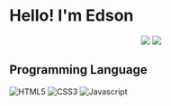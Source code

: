<h1> Hello! I'm Edson</h1>

<div align ="center">
  <picture style="height: 150px">
<source 
  srcset="https://github-readme-stats.vercel.app/api?username=dev-edsonlopes&count_private=true&show_icons=true&theme=gotham"
  media="(prefers-color-scheme: dark)"
/>
<source
  srcset="https://github-readme-stats.vercel.app/api?username=dev-edsonlopes&show_icons=true"
  media="(prefers-color-scheme: light), (prefers-color-scheme: no-preference)"
/>
<img src="https://github-readme-stats.vercel.app/api?username=dev-edsonlopes&show_icons=true" />
</picture>

<picture style="height: 150px">
<source 
  srcset="https://github-readme-stats.vercel.app/api/top-langs/?username=dev-edsonlopes&layout=compact&theme=gotham"
  media="(prefers-color-scheme: dark)"
/>
<source
  srcset="https://github-readme-stats.vercel.app/api/top-langs/?username=dev-edsonlopes&layout=compact&theme=gotham"
  media="(prefers-color-scheme: light), (prefers-color-scheme: no-preference)"
/>
<img src="https://github-readme-stats.vercel.app/api/top-langs/?username=dev-edsonlopes&layout=compact&theme=gotham" />
</picture>
  
  
</div>

<h2>Programming Language</h2>
<div>
  <img src="https://img.shields.io/badge/HTML5-E34F26?style=for-the-badge&logo=html5&logoColor=white" alt="HTML5">
  <img src="https://img.shields.io/badge/CSS3-1572B6?style=for-the-badge&logo=css3&logoColor=white" alt="CSS3">
  <img src="https://img.shields.io/badge/JavaScript-F7DF1E?style=for-the-badge&logo=javascript&logoColor=black" alt="Javascript">
</div>
